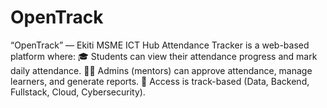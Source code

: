 # OpenTrack
“OpenTrack” — Ekiti MSME ICT Hub Attendance Tracker is a web-based platform where:  🎓 Students can view their attendance progress and mark daily attendance.  🧑‍💼 Admins (mentors) can approve attendance, manage learners, and generate reports.  🔐 Access is track-based (Data, Backend, Fullstack, Cloud, Cybersecurity).
